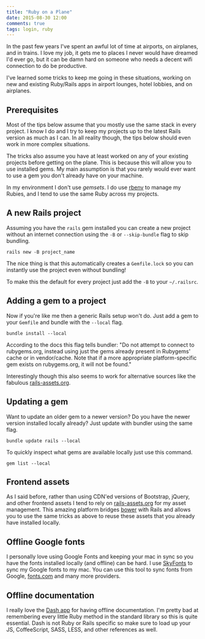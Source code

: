 ```yaml
---
title: "Ruby on a Plane"
date: 2015-08-30 12:00
comments: true
tags: login, ruby
---
```


In the past few years I've spent an awful lot of time at airports, on airplanes, and in trains. I love my job, it gets me to places I never would have dreamed I'd ever go, but it can be damn hard on someone who needs a decent wifi connection to do be productive.

I've learned some tricks to keep me going in these situations, working on new and existing Ruby/Rails apps in airport lounges, hotel lobbies, and on airplanes.

## Prerequisites

Most of the tips below assume that you mostly use the same stack in every project. I know I do and I try to keep my projects up to the latest Rails version as much as I can. In all reality though, the tips below should even work in more complex situations.

The tricks also assume you have at least worked on any of your existing projects before getting on the plane. This is because this will allow you to use installed gems. My main assumption is that you rarely would ever want to use a gem you don't already have on your machine.

In my environment I don't use *gemsets*. I do use [rbenv](https://github.com/sstephenson/rbenv) to manage my Rubies, and I tend to use the same Ruby across my projects.

## A new Rails project

Assuming you have the `rails` gem installed you can create a new project without an internet connection using the `-B` or `--skip-bundle` flag to skip bundling.

```shell
rails new -B project_name
```

The nice thing is that this automatically creates a `Gemfile.lock` so you can instantly use the project even without bundling!

To make this the default for every project just add the `-B` to your `~/.railsrc`.

## Adding a gem to a project

Now if you're like me then a generic Rails setup won't do. Just add a gem to your `Gemfile` and bundle with the `--local` flag.

```shell
bundle install --local
```

According to the docs this flag tells bundler: "Do not attempt to connect to rubygems.org, instead using just the gems already present in Rubygems' cache or in vendor/cache. Note that if a more appropriate platform-specific gem exists on rubygems.org, it will not be found."

Interestingly though this also seems to work for alternative sources like the fabulous [rails-assets.org](http://rails-assets.org).

## Updating a gem

Want to update an older gem to a newer version? Do you have the newer version installed locally already? Just update with bundler using the same flag.

```shell
bundle update rails --local
```

To quickly inspect what gems are available locally just use this command.

```shell
gem list --local
```

## Frontend assets

As I said before, rather than using CDN'ed versions of Bootstrap, jQuery, and other frontend assets I tend to rely on [rails-assets.org](http://rails-assets.org) for my asset management. This amazing platform bridges [bower](http://bower.io/) with Rails and allows you to use the same tricks as above to reuse these assets that you already have installed locally.

## Offline Google fonts

I personally love using Google Fonts and keeping your mac in sync so you have the fonts installed locally (and offline) can be hard. I use [SkyFonts](http://www.fonts.com/web-fonts/google) to sync my Google fonts to my mac. You can use this tool to sync fonts from Google, [fonts.com](http://fonts.com) and many more providers.

## Offline documentation

I really love the [Dash app](https://kapeli.com/dash) for having offline documentation. I'm pretty bad at remembering every little Ruby method in the standard library so this is quite essential. Dash is not Ruby or Rails specific so make sure to load up your JS, CoffeeScript, SASS, LESS, and other references as well.
